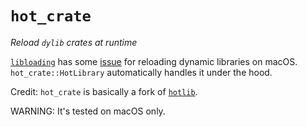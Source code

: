 # `hot_crate`

_Reload `dylib` crates at runtime_

[`libloading`](https://github.com/nagisa/rust_libloading) has some [issue](https://github.com/nagisa/rust_libloading/issues/59) for reloading dynamic libraries on macOS. `hot_crate::HotLibrary` automatically handles it under the hood.

Credit: `hot_crate` is basically a fork of [`hotlib`](https://github.com/mitchmindtree/hotlib).

WARNING: It's tested on macOS only.
